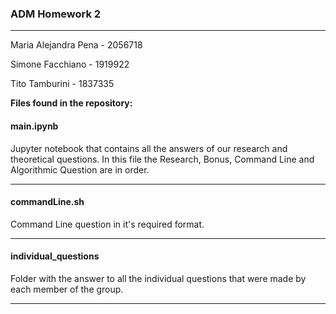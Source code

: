 ### ADM Homework 2
------------

Maria Alejandra Pena - 2056718

Simone Facchiano - 1919922

Tito Tamburini - 1837335


**Files found in the repository:**


#### main.ipynb
Jupyter notebook that contains all the answers of our research and theoretical questions.
In this file the Research, Bonus, Command Line and Algorithmic Question are in order.

------------
#### commandLine.sh
Command Line question in it's required format.

------------
#### individual_questions
Folder with the answer to all the individual questions that were made by each member of the group.

------------
